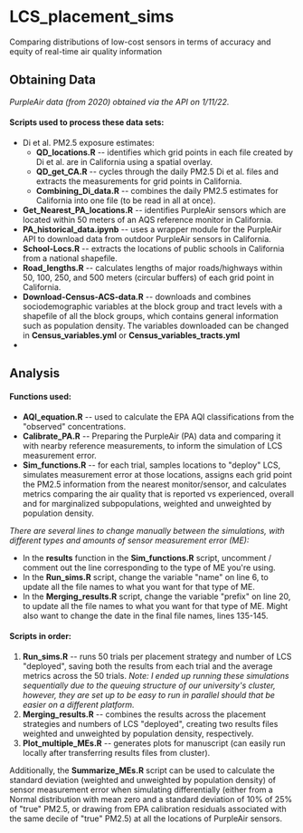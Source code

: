 # LCS_placement_sims
Comparing distributions of low-cost sensors in terms of accuracy and equity of real-time air quality information

## Obtaining Data

*PurpleAir data (from 2020) obtained via the API on 1/11/22.*

#### Scripts used to process these data sets:
* Di et al. PM2.5 exposure estimates:
  * __QD_locations.R__ -- identifies which grid points in each file created by Di et al. are in California using a spatial overlay. 
  * __QD_get_CA.R__ -- cycles through the daily PM2.5 Di et al. files and extracts the measurements for grid points in California.
  * __Combining_Di_data.R__ -- combines the daily PM2.5 estimates for California into one file (to be read in all at once). 
* __Get_Nearest_PA_locations.R__ -- identifies PurpleAir sensors which are located within 50 meters of an AQS reference monitor in California.
* __PA_historical_data.ipynb__ -- uses a wrapper module for the PurpleAir API to download data from outdoor PurpleAir sensors in California.
* __School-Locs.R__ -- extracts the locations of public schools in California from a national shapefile.
* __Road_lengths.R__ -- calculates lengths of major roads/highways within 50, 100, 250, and 500 meters (circular buffers) of each grid point in California.
* __Download-Census-ACS-data.R__ -- downloads and combines sociodemographic variables at the block group and tract levels with a shapefile of all the block groups, which contains general information such as population density. The variables downloaded can be changed in __Census_variables.yml__ or __Census_variables_tracts.yml__
*  



## Analysis

#### Functions used:
* __AQI_equation.R__ -- used to calculate the EPA AQI classifications from the "observed" concentrations.
* __Calibrate_PA.R__ -- Preparing the PurpleAir (PA) data and comparing it with nearby reference measurements, to inform the simulation of LCS measurement error.
* __Sim_functions.R__ -- for each trial, samples locations to "deploy" LCS, simulates measurement error at those locations, assigns each grid point the PM2.5 information from the nearest monitor/sensor, and calculates metrics comparing the air quality that is reported vs experienced, overall and for marginalized subpopulations, weighted and unweighted by population density.

*There are several lines to change manually between the simulations, with different types and amounts of sensor measurement error (ME):*
* In the __results__ function in the __Sim_functions.R__ script, uncomment / comment out the line corresponding to the type of ME you're using.
* In the __Run_sims.R__ script, change the variable "name" on line 6, to update all the file names to what you want for that type of ME.
* In the __Merging_results.R__ script, change the variable "prefix" on line 20, to update all the file names to what you want for that type of ME. Might also want to change the date in the final file names, lines 135-145. 

#### Scripts in order:
1. __Run_sims.R__ -- runs 50 trials per placement strategy and number of LCS "deployed", saving both the results from each trial and the average metrics across the 50 trials. *Note: I ended up running these simulations sequentially due to the queuing structure of our university's cluster, however, they are set up to be easy to run in parallel should that be easier on a different platform.*
2. __Merging_results.R__ -- combines the results across the placement strategies and numbers of LCS "deployed", creating two results files weighted and unweighted by population density, respectively.
3. __Plot_multiple_MEs.R__ -- generates plots for manuscript (can easily run locally after transferring results files from cluster).

Additionally, the __Summarize_MEs.R__ script can be used to calculate the standard deviation (weighted and unweighted by population density) of sensor measurement error when simulating differentially (either from a Normal distribution with mean zero and a standard deviation of 10% of 25% of "true" PM2.5, or drawing from EPA calibration residuals associated with the same decile of "true" PM2.5) at all the locations of PurpleAir sensors.
